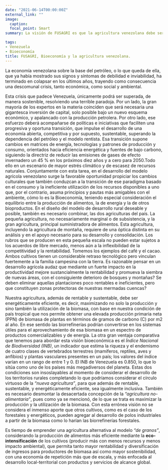 ```yaml
---
date: "2021-06-14T00:00:00Z"
external_link: ""
image:
  caption:
  focal_point: Smart
summary: La visión de FUSAGRI es que la agricultura venezolana debe ser concebida como un proceso integral, circular, basado en la producción eficiente de biomasa, maximizando no solo la producción y sino también la utilización de esa biomasa, con una economía de repetición más que de escala, y principalmente enfocada al desarrollo sostenible e inclusivo.

tags:
- Venezuela
- Bioeconomía
title: FUSAGRI, Bioeconomía y la agricultura venezolana.
---
```


La economía venezolana sobre la base del petróleo, o lo que queda de ella, que ya había mostrado sus signos y síntomas de debilidad e inviabilidad, ha terminado en colapsar en los últimos años, trayendo como consecuencia una descomunal crisis, tanto económica, como social y ambiental.

Esta crisis que padece Venezuela, únicamente podrá ser superada, de manera sostenible, resolviendo una terrible paradoja. Por un lado, la gran mayoría de los expertos en la materia coinciden que será necesaria una gigantesca inversión de capital, solo posible bajo un nuevo esquema económico, y apalancado con la producción petrolera. Por otro lado, ese esfuerzo deberá acompañarse de políticas e iniciativas que faciliten una progresiva y oportuna transición, que impulse el desarrollo de una economía abierta, competitiva y por supuesto, sustentable, superando la dependencia del petróleo y el modelo rentista. Esa transición supone cambios en matrices de energía, tecnologías y patrones de producción y consumo, orientados hacia eficiencia energética y fuentes de bajo carbono, siguiendo la directriz de reducir las emisiones de gases de efecto invernadero un 45 % en los próximos diez años y a cero para 2050.Todo ello en un escenario de mayor estrés climático y de escasez de recursos naturales. 
Conjuntamente con esta tarea, en el desarrollo del modelo agrícola venezolano  surge la favorable oportunidad propiciar los cambios culturales que también conduzcan a la transición de ese paradigma basado en el consumo y la ineficiente utilización de los recursos disponibles a uno que, por el contrario, asuma principios y pautas más amigables con el ambiente, cómo lo es la Bioeconomía, teniendo especial consideración el equilibrio entre la producción de alimentos, la de energía y la de otros bioproductos.
En el diseño del modelo de desarrollo rural deseable y posible, también es necesario combinar, las dos agriculturas del país. La pequeña agricultura, no necesariamente marginal o de subsistencia, y la gran agricultura, principal suministradora de alimentos. Esta agricultura, incluyendo la agricultura de montaña, requiere de una óptica distinta en su análisis y en el apoyo necesario para su desarrollo y consolidación. Los rubros que se producen en esta pequeña escala no pueden estar sujetos a los acuerdos de libre mercado, menos aún a la inflexibilidad  de la competitividad y la rentabilidad. Tomemos los ejemplos del café y el cacao.  Ambos cultivos tienen un considerable retraso tecnológico pero vinculan fuertemente a la familia campesina con la tierra.
Es razonable pensar en un desarrollo agrícola audaz que mediante un fuerte impacto en la productividad mejore sustancialmente la rentabilidad y promueva la siembra de nuevas áreas, con el consiguiente deterioro de bosques y montañas?
Se deben eliminar aquellas plantaciones poco rentables e ineficientes, pero que constituyen zonas protectoras de nuestras mermadas cuencas? 

Nuestra agricultura, además de rentable y sustentable, debe ser energéticamente eficiente, es decir, maximizando no solo la producción y sino también la utilización de la biomasa, con base en nuestra condición de país tropical que nos permite obtener una elevada producción primaria neta (PPN)  de biomasa de plantas en términos de gramos de carbono (C) por m2 al año. En ese sentido las biorrefinerías podrían convertirse en los sistemas útiles para el aprovechamiento de esa biomasa en un espectro de productos comercializables y de energía.
La otra gran ventaja comparativa que tenemos para abordar esta visión bioeconómica es el *Índice Nacional de Biodiversidad (INB)*, un indicador que estima la riqueza y el endemismo de cuatro clases de vertebrados terrestres (mamíferos, reptiles, aves y anfibios) y plantas vasculares presentes en un país; los valores del índice varían en un rango de entre 1 y 0. El INB de Venezuela es 0.850, lo que lo sitúa como uno de los países más megadiversos del planeta.
Estas dos condiciones son insoslayables al momento de considerar el desarrollo de los territorios rurales completando lo que podríamos considerar el círculo virtuoso de la *“nueva agricultura”*, para que además de rentable, sustentable, y energéticamente eficiente, sea igualmente inclusiva.
También es necesario desmontar la desacertada concepción de la *“agricultura no-alimentaria”*, pues como ya se mencionó, de lo que se trata es maximizar la producción y la utilización de la biomasa. Con esta errónea visión no se considera el inmenso aporte que otros cultivos, como es el caso de los forestales y energéticos, pueden agregar al desarrollo de polos industriales a partir de la biomasa como lo harían las biorrefinerías forestales. 

Es tiempo de emprender una agricultura alternativa al modelo *“de granos”*,  considerando la producción de alimentos más eficiente mediante la **eco-intensificación** de los cultivos (producir más con menos recursos y menos impacto ambiental), que permita tanto mayor rentabilidad y diversificación de ingresos para productores de biomasa así como mayor sostenibilidad, con una economía de repetición más que de escala, y más enfocada al desarrollo local-territorial con productos y servicios de alcance global.

